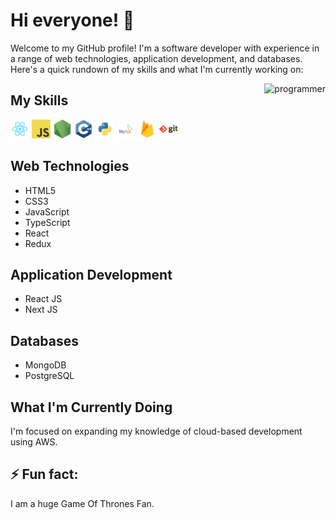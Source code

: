 # Hi everyone! 👋
Welcome to my GitHub profile! I'm a software developer with experience in a range of web technologies, application development, and databases. Here's a quick rundown of my skills and what I'm currently working on:

<div style="float: right;">
  <img src="https://encrypted-tbn0.gstatic.com/images?q=tbn:ANd9GcTllACNvW2HWUCatWG6VkDbsXXehPQXpC4_NgwdDb5jha8yfQEesL4wabfbh4TsHMd9ynY&usqp=CAU" alt="programmer" style="align: right;"/>
</div>


## My Skills
<!-- then include the images as before -->

<img src="https://raw.githubusercontent.com/github/explore/80688e429a7d4ef2fca1e82350fe8e3517d3494d/topics/react/react.png" width="30"/> <img src="https://raw.githubusercontent.com/github/explore/80688e429a7d4ef2fca1e82350fe8e3517d3494d/topics/javascript/javascript.png" width="30"/> <img src="https://raw.githubusercontent.com/github/explore/80688e429a7d4ef2fca1e82350fe8e3517d3494d/topics/nodejs/nodejs.png" width="30"/> <img src="https://raw.githubusercontent.com/github/explore/80688e429a7d4ef2fca1e82350fe8e3517d3494d/topics/cpp/cpp.png" width="30"/> <img src="https://raw.githubusercontent.com/github/explore/80688e429a7d4ef2fca1e82350fe8e3517d3494d/topics/python/python.png" width="30"/> <img src="https://raw.githubusercontent.com/github/explore/80688e429a7d4ef2fca1e82350fe8e3517d3494d/topics/mysql/mysql.png" width="30"/> <img src="https://raw.githubusercontent.com/github/explore/80688e429a7d4ef2fca1e82350fe8e3517d3494d/topics/firebase/firebase.png" width="30"/> <img src="https://raw.githubusercontent.com/github/explore/80688e429a7d4ef2fca1e82350fe8e3517d3494d/topics/git/git.png" width="30"/>

## Web Technologies
- HTML5 
- CSS3 
- JavaScript
- TypeScript
- React 
- Redux 


## Application Development
- React JS 
- Next JS


## Databases
- MongoDB
- PostgreSQL


## What I'm Currently Doing
I'm focused on expanding my knowledge of cloud-based development using AWS.

## ⚡ Fun fact: 
I am a huge Game Of Thrones Fan.

<!--
**KamsiyonnaObi/KamsiyonnaObi** is a ✨ _special_ ✨ repository because its `README.md` (this file) appears on your GitHub profile.

Here are some ideas to get you started:

- 🔭 I’m currently working on ...
- 🌱 I’m currently learning ...
- 👯 I’m looking to collaborate on ...
- 🤔 I’m looking for help with ...
- 💬 Ask me about ...
- 📫 How to reach me: ...
- 😄 Pronouns: ...
- ⚡ Fun fact: ...
-->
